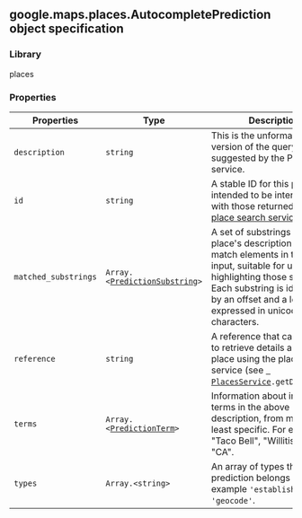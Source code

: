 <h2 id="AutocompletePrediction">
google.maps.places.AutocompletePrediction
object specification
</h2><h3>Library</h3><p>places</p><h3>Properties</h3><table summary="interface AutocompletePrediction - Properties" width="100%">
<thead>
<tr><th>Properties</th>
<th>Type</th>
<th>Description</th>
</tr></thead>
<tbody>
<tr>
<td><code>description</code></td>
<td><code>string</code></td>
<td>This is the unformatted version of the query suggested by the Places service.</td>
</tr>
<tr>
<td><code>id</code></td>
<td><code>string</code></td>
<td>A stable ID for this place, intended to be interoperable with those returned by the <a href="#PlaceResult">place search service</a>.</td>
</tr>
<tr>
<td><code>matched_substrings</code></td>
<td><code>Array.&lt;<a href="#PredictionSubstring">PredictionSubstring</a>&gt;</code></td>
<td>A set of substrings in the place's description that match elements in the user's input, suitable for use in highlighting those substrings. Each substring is identified by an offset and a length, expressed in unicode characters.</td>
</tr>
<tr>
<td><code>reference</code></td>
<td><code>string</code></td>
<td>A reference that can be used to retrieve details about this place using the place details service (see <code><a href="#PlacesService"> PlacesService</a>.getDetails()</code>).</td>
</tr>
<tr>
<td><code>terms</code></td>
<td><code>Array.&lt;<a href="#PredictionTerm">PredictionTerm</a>&gt;</code></td>
<td>Information about individual terms in the above description, from most to least specific. For example, "Taco Bell", "Willitis", and "CA".</td>
</tr>
<tr>
<td><code>types</code></td>
<td><code>Array.&lt;string&gt;</code></td>
<td>An array of types that the prediction belongs to, for example <code>'establishment'</code> or <code>'geocode'</code>.</td>
</tr>
</tbody>
</table>